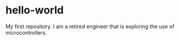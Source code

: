# hello-world
My first repository.
I am a retired engineer that is exploring the use of microcontrollers.
